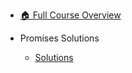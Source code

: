 - [🏠 Full Course Overview](/README)


- Promises   Solutions
  - [Solutions](./Solutions.md "Solutions")
